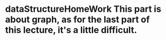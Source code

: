 # dataStructureHomeWork This part is about graph, as for the last part of this lecture, it's a little difficult.
